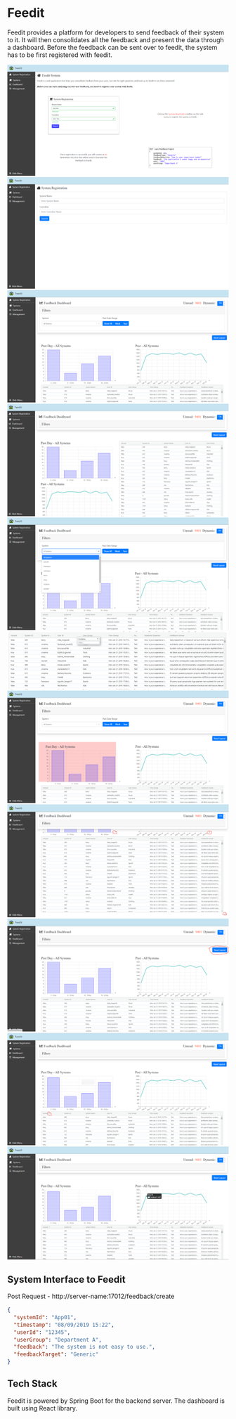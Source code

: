 # Feedit
Feedit provides a platform for developers to send feedback of their system to it. It will then
consolidates all the feedback and present the data through a dashboard. Before the feedback can
be sent over to feedit, the system has to be first registered with feedit. 

![](images/1%20First%20view.png)
![](images/2%20System%20Registration.png)
![](images/3%20Dashboard%20Default.png)
![](images/4%20Dashboard%20RGL.png)
![](images/5%20Dashboard%20Filter.png)
![](images/6%20data%20grid%20filter.png)
![](images/7%20Draggable.png)
![](images/8%20Dashboard%20RGL%20resizable.png)
![](images/9%20Dashboard%20Reset%20Layout.png)
![](images/10%20data%20grid%20sequence.png)
![](images/11%20Chart%20hover.png)


## System Interface to Feedit
Post Request - http://server-name:17012/feedback/create
```json
{
  "systemId": "App01",
  "timestamp": "08/09/2019 15:22",
  "userId": "12345",
  "userGroup": "Department A",
  "feedback": "The system is not easy to use.",
  "feedbackTarget": "Generic"
}
```

## Tech Stack
Feedit is powered by Spring Boot for the backend server. The dashboard is built using React library.
